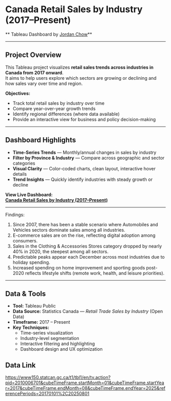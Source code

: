 # Canada Retail Sales by Industry (2017–Present)

** Tableau Dashboard by [Jordan Chow](https://public.tableau.com/app/profile/jordan.chow4539)**  

---

## Project Overview  
This Tableau project visualizes **retail sales trends across industries in Canada from 2017 onward**.  
It aims to help users explore which sectors are growing or declining and how sales vary over time and region.  

**Objectives:**  
- Track total retail sales by industry over time  
- Compare year-over-year growth trends  
- Identify regional differences (where data available)  
- Provide an interactive view for business and policy decision-making  

---

## Dashboard Highlights  
- **Time-Series Trends** — Monthly/annual changes in sales by industry  
- **Filter by Province & Industry** — Compare across geographic and sector categories  
- **Visual Clarity** — Color-coded charts, clean layout, interactive hover details  
- **Trend Insights** — Quickly identify industries with steady growth or decline  

**View Live Dashboard:**  
[**Canada Retail Sales by Industry (2017–Present)**](https://public.tableau.com/app/profile/jordan.chow4539/viz/CanadaRetailSalesByIndustryFrom2017/Dashboard1?publish=yes)

---

Findings:
1. Since 2007, there has been a stable scenario where Automobiles and Vehicles sectors dominate sales among all industries.
2. E-commerce sales are on the rise, reflecting digital adoption among consumers.
3. Sales in the Clothing & Accessories Stores category dropped by nearly 40% in 2020, the steepest among all sectors.
4. Predictable peaks appear each December across most industries due to holiday spending.
5. Increased spending on home improvement and sporting goods post-2020 reflects lifestyle shifts (remote work, health, and leisure priorities).

---

## Data & Tools  
- **Tool:** Tableau Public  
- **Data Source:** Statistics Canada — *Retail Trade Sales by Industry* (Open Data)  
- **Timeframe:** 2017 – Present  
- **Key Techniques:**  
  - Time-series visualization  
  - Industry-level segmentation  
  - Interactive filtering and highlighting  
  - Dashboard design and UX optimization
 
## Data Link
https://www150.statcan.gc.ca/t1/tbl1/en/tv.action?pid=2010006701&cubeTimeFrame.startMonth=01&cubeTimeFrame.startYear=2017&cubeTimeFrame.endMonth=08&cubeTimeFrame.endYear=2025&referencePeriods=20170101%2C20250801
